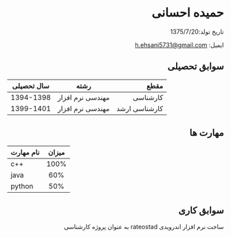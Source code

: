 <div dir="rtl">
 <h1>
حمیده احسانی
 </h1>
</div>
<div dir="rtl">
 
تاریخ تولد:1375/7/20
</div>
<div dir="rtl">
ایمیل:
<a href="h.ehsani5731@gmail.com"> h.ehsani5731@gmail.com </a> 

 
</div>
<div dir="rtl">
 <h2>
سوابق تحصیلی
</h2>
</div>

| سال تحصیلی        | رشته           | مقطع  |
| ------------- |:-------------:| -----:|
| 1394-1398      | مهندسی نرم افزار | کارشناسی |
| 1399-1401      | مهندسی نرم افزار      |   کارشناسی ارشد |

<div dir="rtl">
 <h2>
 مهارت ها
</h2>
</div>

| نام  مهارت        |میزان           | 
| ------------- |:-------------:|
| c++      | 100% | 
| java      | 60%      |  
| python | 50%     |  

<div dir="rtl">
 <h2>
سوابق کاری
 </h2>
 
 ساخت نرم افزار اندرویدی rateostad به عنوان پروژه کارشناسی

</div>
 


